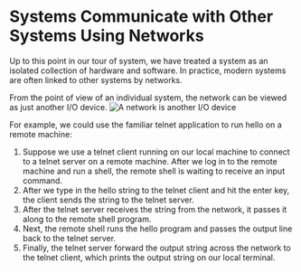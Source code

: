 # Systems Communicate with Other Systems Using Networks

Up to this point in our tour of system, we have treated a system as an isolated collection of hardware and software. In practice, modern systems are often linked to other systems by networks.

From the point of view of an individual system, the network can be viewed as just another I/O device.
![A network is another I/O device](https://img-blog.csdnimg.cn/20200911082952919.png)

For example, we could use the familiar telnet application to run hello on a remote machine:

1. Suppose we use a telnet client running on our local machine to connect to a telnet server on a remote machine. After we log in to the remote machine and run a shell, the remote shell is waiting to receive an input command.
2. After we type in the hello string to the telnet client and hit the enter key, the client sends the string to the telnet server.
3. After the telnet server receives the string from the network, it passes it along to the remote shell program.
4. Next, the remote shell runs the hello program and passes the output line back to the telnet server.
5. Finally, the telnet server forward the output string across the network to the telnet client, which prints the output string on our local terminal.
